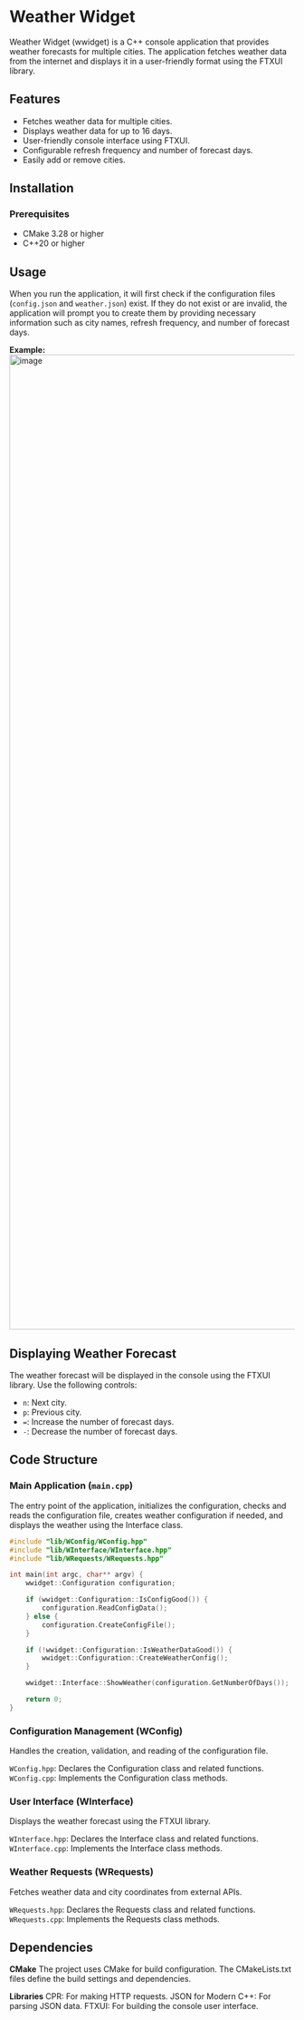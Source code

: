# Weather Widget

Weather Widget (wwidget) is a C++ console application that provides weather forecasts for multiple cities. The application fetches weather data from the internet and displays it in a user-friendly format using the FTXUI library.

## Features

- Fetches weather data for multiple cities.
- Displays weather data for up to 16 days.
- User-friendly console interface using FTXUI.
- Configurable refresh frequency and number of forecast days.
- Easily add or remove cities.

## Installation

### Prerequisites
- CMake 3.28 or higher
- C++20 or higher

## Usage
When you run the application, it will first check if the configuration files (```config.json``` and ```weather.json```) exist. If they do not exist or are invalid, the application will prompt you to create them by providing necessary information such as city names, refresh frequency, and number of forecast days.

**Example:**  
<img width="1719" alt="image" src="https://github.com/deadnotxaa/WeatherCLI/assets/91655231/4271d54c-1a6d-4d79-88aa-20b171dd8b81">


## Displaying Weather Forecast
The weather forecast will be displayed in the console using the FTXUI library. Use the following controls:

* ```n```: Next city.
* ```p```: Previous city.
* ```=```: Increase the number of forecast days.
* ```-```: Decrease the number of forecast days.

## Code Structure

### Main Application (```main.cpp```)
The entry point of the application, initializes the configuration, checks and reads the configuration file, creates weather configuration if needed, and displays the weather using the Interface class.

```cpp
#include "lib/WConfig/WConfig.hpp"
#include "lib/WInterface/WInterface.hpp"
#include "lib/WRequests/WRequests.hpp"

int main(int argc, char** argv) {
    wwidget::Configuration configuration;

    if (wwidget::Configuration::IsConfigGood()) {
        configuration.ReadConfigData();
    } else {
        configuration.CreateConfigFile();
    }

    if (!wwidget::Configuration::IsWeatherDataGood()) {
        wwidget::Configuration::CreateWeatherConfig();
    }

    wwidget::Interface::ShowWeather(configuration.GetNumberOfDays());

    return 0;
}
```

### Configuration Management (WConfig)
Handles the creation, validation, and reading of the configuration file.

```WConfig.hpp```: Declares the Configuration class and related functions.
```WConfig.cpp```: Implements the Configuration class methods.

### User Interface (WInterface)
Displays the weather forecast using the FTXUI library.

```WInterface.hpp```: Declares the Interface class and related functions.
```WInterface.cpp```: Implements the Interface class methods.

### Weather Requests (WRequests)
Fetches weather data and city coordinates from external APIs.

```WRequests.hpp```: Declares the Requests class and related functions.
```WRequests.cpp```: Implements the Requests class methods.

## Dependencies
**CMake**
The project uses CMake for build configuration. The CMakeLists.txt files define the build settings and dependencies.

**Libraries**
CPR: For making HTTP requests.
JSON for Modern C++: For parsing JSON data.
FTXUI: For building the console user interface.
